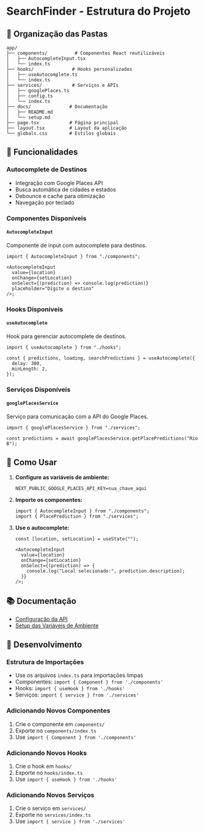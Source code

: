 # SearchFinder - Estrutura do Projeto

## 📁 Organização das Pastas

```
app/
├── components/          # Componentes React reutilizáveis
│   ├── AutocompleteInput.tsx
│   └── index.ts
├── hooks/              # Hooks personalizados
│   ├── useAutocomplete.ts
│   └── index.ts
├── services/           # Serviços e APIs
│   ├── googlePlaces.ts
│   ├── config.ts
│   └── index.ts
├── docs/              # Documentação
│   ├── README.md
│   └── setup.md
├── page.tsx           # Página principal
├── layout.tsx         # Layout da aplicação
└── globals.css        # Estilos globais
```

## 🎯 Funcionalidades

### Autocomplete de Destinos

- Integração com Google Places API
- Busca automática de cidades e estados
- Debounce e cache para otimização
- Navegação por teclado

### Componentes Disponíveis

#### `AutocompleteInput`

Componente de input com autocomplete para destinos.

```tsx
import { AutocompleteInput } from "./components";

<AutocompleteInput
  value={location}
  onChange={setLocation}
  onSelect={(prediction) => console.log(prediction)}
  placeholder="Digite o destino"
/>;
```

### Hooks Disponíveis

#### `useAutocomplete`

Hook para gerenciar autocomplete de destinos.

```tsx
import { useAutocomplete } from "./hooks";

const { predictions, loading, searchPredictions } = useAutocomplete({
  delay: 300,
  minLength: 2,
});
```

### Serviços Disponíveis

#### `googlePlacesService`

Serviço para comunicação com a API do Google Places.

```tsx
import { googlePlacesService } from "./services";

const predictions = await googlePlacesService.getPlacePredictions("Rio B");
```

## 🚀 Como Usar

1. **Configure as variáveis de ambiente:**

   ```env
   NEXT_PUBLIC_GOOGLE_PLACES_API_KEY=sua_chave_aqui
   ```

2. **Importe os componentes:**

   ```tsx
   import { AutocompleteInput } from "./components";
   import { PlacePrediction } from "./services";
   ```

3. **Use o autocomplete:**

   ```tsx
   const [location, setLocation] = useState("");

   <AutocompleteInput
     value={location}
     onChange={setLocation}
     onSelect={(prediction) => {
       console.log("Local selecionado:", prediction.description);
     }}
   />;
   ```

## 📚 Documentação

- [Configuração da API](./docs/README.md)
- [Setup das Variáveis de Ambiente](./docs/setup.md)

## 🔧 Desenvolvimento

### Estrutura de Importações

- Use os arquivos `index.ts` para importações limpas
- Componentes: `import { Component } from './components'`
- Hooks: `import { useHook } from './hooks'`
- Serviços: `import { service } from './services'`

### Adicionando Novos Componentes

1. Crie o componente em `components/`
2. Exporte no `components/index.ts`
3. Use `import { Component } from './components'`

### Adicionando Novos Hooks

1. Crie o hook em `hooks/`
2. Exporte no `hooks/index.ts`
3. Use `import { useHook } from './hooks'`

### Adicionando Novos Serviços

1. Crie o serviço em `services/`
2. Exporte no `services/index.ts`
3. Use `import { service } from './services'`
